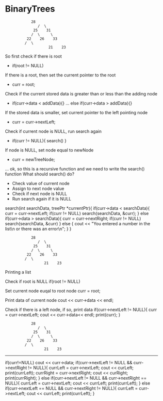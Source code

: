 # BinaryTrees
			
				28
			       /  \
			     25    31
			    /  \     \
			  22    26    33
			 /  \           
                        21    23

So first check if there is root
- if(root != NULL)

If there is a root, then set the current pointer to the root
- curr = root; 

Check if the current stored data is greater than or less than the adding node
- if(curr->data < addData){} ... else if(curr->data > addData){}

If the stored data is smaller, set current pointer to the left pointing node
- curr = curr->nextLeft; 

Check if current node is NULL, run search again
- if(curr != NULL){ search() }

If node is NULL, set node equal to newNode
- curr = newTreeNode; 

... ok, so this is a recursive function and we need to write the search() function
What should search() do?
- Check value of current node
- Assign to next node value
- Check if next node is NULL
- Run search again if it is NULL

search(int searchData, treePtr *currentPtr){
	if(curr->data < searchData){
		curr = curr->nextLeft; 
		if(curr != NULL)
		search(searchData, &curr); 
	} else if(curr->data > searchData){
		curr = curr->nextRight; 
		if(curr != NULL)
		search(searchData, &curr)
	} else { 
		cout << "You entered a number in the list\n
		or there was an error\n";
	}
}


	
				28
			       /  \
			     25    31
			    /  \     \
			  22    26    33
			 /  \           
                      21    23
 		
Printing a list

Check if root is NULL
if(root != NULL)

Set current node euqal to root node
curr = root; 

Print data of current node
cout  << curr->data << endl; 

Check if there is a left node, if so, print data
if(curr->nextLeft != NULL){
	curr = curr->nextLeft; 
	cout << curr->data<< endl;
	print(curr);
}

				28
			       /  \
			     25    31
			    /  \     \
			  22    26    33
			 /  \           
                      21    23

----------------
if(curr!=NULL)
cout << curr->data; 
if(curr->nextLeft != NULL && curr->nextRight != NULL){ 
	currLeft = curr->nextLeft; 
	cout << curLeft; 
	print(currLeft); 
	currRight = curr->nextRight;
	cout << curRight; 
	print(currRight); 
} else if(curr->nextLeft != NULL && curr->nextRight == NULL){
	currLeft = curr->nextLeft;
	cout << currLeft; 
	print(currLeft);
} else if(curr->nextLeft == NULL && curr->nextRight != NULL){
	currLeft = curr->nextLeft;
	cout << currLeft; 
	print(currLeft);
}

